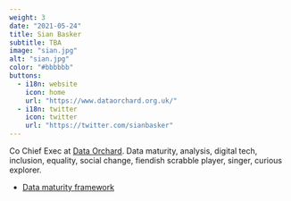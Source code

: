 ```yaml
---
weight: 3
date: "2021-05-24"
title: Sian Basker
subtitle: TBA
image: "sian.jpg"
alt: "sian.jpg"
color: "#bbbbbb"
buttons:
  - i18n: website
    icon: home
    url: "https://www.dataorchard.org.uk/"
  - i18n: twitter
    icon: twitter
    url: "https://twitter.com/sianbasker"
---
```


Co Chief Exec at [Data Orchard](https://www.dataorchard.org.uk/). Data
maturity, analysis, digital tech, inclusion, equality, social change, fiendish
scrabble player, singer, curious explorer.

- [Data maturity framework](https://www.dataorchard.org.uk/resources/data-maturity-framework)
